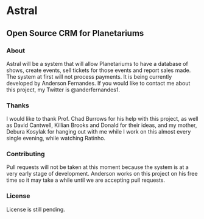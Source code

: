 # Astral

## Open Source CRM for Planetariums

### About

Astral will be a system that will allow Planetariums to have a database of shows, create events, sell tickets for those events and report sales made. The system at first will not process payments. It is being currently developed by Anderson Fernandes. If you would like to contact me about this project, my Twitter is @anderfernandes1.

### Thanks

I would like to thank Prof. Chad Burrows for his help with this project, as well as David Cantwell, Killian Brooks and Donald for their ideas, and my mother, Debura Kosylak for hanging out with me while I work on this almost every single evening, while watching Ratinho.

### Contributing

Pull requests will not be taken at this moment because the system is at a very early stage of development. Anderson works on this project on his free time so it may take a while until we are accepting pull requests.

### License

License is still pending.
